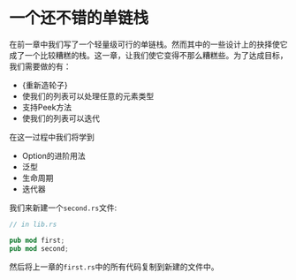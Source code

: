 # 一个还不错的单链栈

在前一章中我们写了一个轻量级可行的单链栈。然而其中的一些设计上的抉择使它成了一个比较糟糕的栈。这一章，让我们使它变得不那么糟糕些。为了达成目标，我们需要做的有：

* {重新造轮子}
* 使我们的列表可以处理任意的元素类型
* 支持Peek方法
* 使我们的列表可以迭代

在这一过程中我们将学到

* Option的进阶用法
* 泛型
* 生命周期
* 迭代器

我们来新建一个`second.rs`文件:

```rust ,ignore
// in lib.rs

pub mod first;
pub mod second;
```

然后将上一章的`first.rs`中的所有代码复制到新建的文件中。
